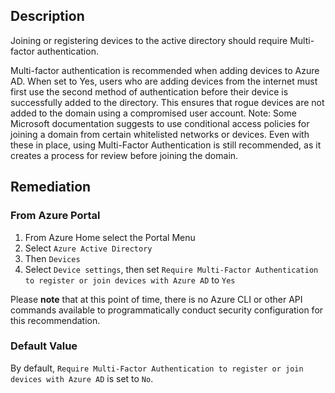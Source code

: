 ## Description

Joining or registering devices to the active directory should require Multi-factor authentication.

Multi-factor authentication is recommended when adding devices to Azure AD. When set to Yes, users who are adding devices from the internet must first use the second method of authentication before their device is successfully added to the directory. This ensures that rogue devices are not added to the domain using a compromised user account. Note: Some Microsoft documentation suggests to use conditional access policies for joining a domain from certain whitelisted networks or devices. Even with these in place, using Multi-Factor Authentication is still recommended, as it creates a process for review before joining the domain.

## Remediation

### From Azure Portal

1. From Azure Home select the Portal Menu
2. Select `Azure Active Directory`
3. Then `Devices`
4. Select `Device settings`, then set `Require Multi-Factor Authentication to register or join devices with Azure AD` to `Yes`

Please **note** that at this point of time, there is no Azure CLI or other API commands available to programmatically conduct security configuration for this recommendation.

### Default Value

By default, `Require Multi-Factor Authentication to register or join devices with Azure AD` is set to `No`.